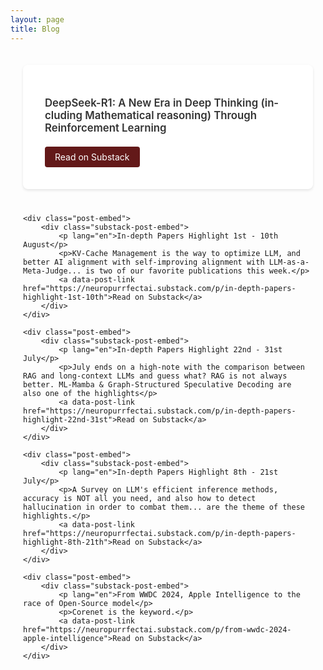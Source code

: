 ```yaml
---
layout: page
title: Blog
---
```


<style>
.blog-container {
    max-width: 1200px;
    margin: 0 auto;
    padding: 20px;
}

.post-embed {
    margin-bottom: 40px;
    background: white;
    border-radius: 8px;
    padding: 20px;
    box-shadow: 0 2px 4px rgba(0,0,0,0.1);
}

.substack-post-embed {
    padding: 15px;
}

.substack-post-embed p[lang="en"] {
    font-size: 1.2em;
    font-weight: 600;
    margin-bottom: 10px;
    color: #333;
}

.substack-post-embed a[data-post-link] {
    display: inline-block;
    margin-top: 10px;
    padding: 8px 16px;
    background: #631919;
    color: white;
    text-decoration: none;
    border-radius: 4px;
}

.substack-post-embed a[data-post-link]:hover {
    background: #7d3f3f;
}
</style>

<div class="blog-container">
    <div class="post-embed">
        <div class="substack-post-embed">
            <p lang="en">DeepSeek-R1: A New Era in Deep Thinking (including Mathematical reasoning) Through Reinforcement Learning</p>
            <a data-post-link href="https://neuropurrfectai.substack.com/p/deepseek-r1-a-new-era-in-deep-thinking">Read on Substack</a>
        </div>
    </div>

    <div class="post-embed">
        <div class="substack-post-embed">
            <p lang="en">In-depth Papers Highlight 1st - 10th August</p>
            <p>KV-Cache Management is the way to optimize LLM, and better AI alignment with self-improving alignment with LLM-as-a-Meta-Judge... is two of our favorite publications this week.</p>
            <a data-post-link href="https://neuropurrfectai.substack.com/p/in-depth-papers-highlight-1st-10th">Read on Substack</a>
        </div>
    </div>

    <div class="post-embed">
        <div class="substack-post-embed">
            <p lang="en">In-depth Papers Highlight 22nd - 31st July</p>
            <p>July ends on a high-note with the comparison between RAG and long-context LLMs and guess what? RAG is not always better. ML-Mamba & Graph-Structured Speculative Decoding are also one of the highlights</p>
            <a data-post-link href="https://neuropurrfectai.substack.com/p/in-depth-papers-highlight-22nd-31st">Read on Substack</a>
        </div>
    </div>

    <div class="post-embed">
        <div class="substack-post-embed">
            <p lang="en">In-depth Papers Highlight 8th - 21st July</p>
            <p>A Survey on LLM's efficient inference methods, accuracy is NOT all you need, and also how to detect hallucination in order to combat them... are the theme of these highlights.</p>
            <a data-post-link href="https://neuropurrfectai.substack.com/p/in-depth-papers-highlight-8th-21th">Read on Substack</a>
        </div>
    </div>

    <div class="post-embed">
        <div class="substack-post-embed">
            <p lang="en">From WWDC 2024, Apple Intelligence to the race of Open-Source model</p>
            <p>Corenet is the keyword.</p>
            <a data-post-link href="https://neuropurrfectai.substack.com/p/from-wwdc-2024-apple-intelligence">Read on Substack</a>
        </div>
    </div>
</div>

<!-- Single script include for all posts -->
<script async src="https://substack.com/embedjs/embed.js" charset="utf-8"></script>